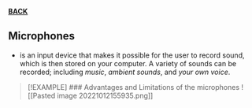 **[BACK](INTCOMMidtermCh2.md)**

## Microphones
- is an input device that makes it possible for the user to record sound, which is then stored on your computer. A variety of sounds can be recorded; including *music*, *ambient sounds*, and *your own voice*.

>[!EXAMPLE] ### Advantages and Limitations of the microphones
>![[Pasted image 20221012155935.png]]